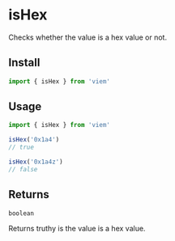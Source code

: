 # isHex

Checks whether the value is a hex value or not.

## Install

```ts
import { isHex } from 'viem'
```

## Usage

```ts
import { isHex } from 'viem'

isHex('0x1a4')
// true

isHex('0x1a4z')
// false
```

## Returns

`boolean`

Returns truthy is the value is a hex value.